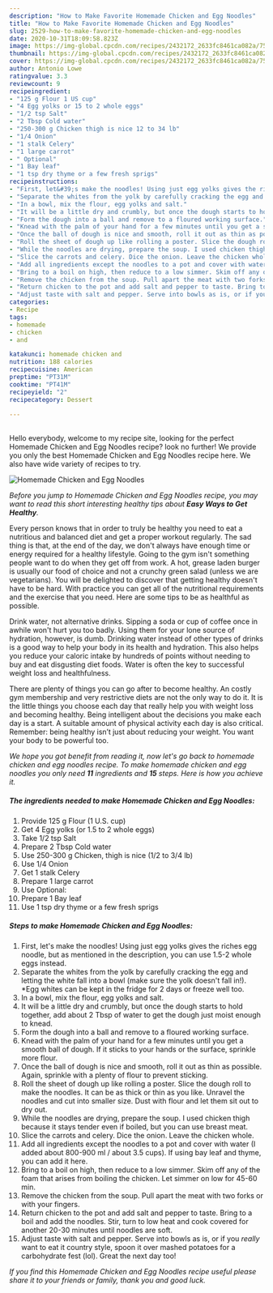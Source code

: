 ```yaml
---
description: "How to Make Favorite Homemade Chicken and Egg Noodles"
title: "How to Make Favorite Homemade Chicken and Egg Noodles"
slug: 2529-how-to-make-favorite-homemade-chicken-and-egg-noodles
date: 2020-10-31T18:09:58.823Z
image: https://img-global.cpcdn.com/recipes/2432172_2633fc8461ca082a/751x532cq70/homemade-chicken-and-egg-noodles-recipe-main-photo.jpg
thumbnail: https://img-global.cpcdn.com/recipes/2432172_2633fc8461ca082a/751x532cq70/homemade-chicken-and-egg-noodles-recipe-main-photo.jpg
cover: https://img-global.cpcdn.com/recipes/2432172_2633fc8461ca082a/751x532cq70/homemade-chicken-and-egg-noodles-recipe-main-photo.jpg
author: Antonio Lowe
ratingvalue: 3.3
reviewcount: 9
recipeingredient:
- "125 g Flour 1 US cup"
- "4 Egg yolks or 15 to 2 whole eggs"
- "1/2 tsp Salt"
- "2 Tbsp Cold water"
- "250-300 g Chicken thigh is nice 12 to 34 lb"
- "1/4 Onion"
- "1 stalk Celery"
- "1 large carrot"
- " Optional"
- "1 Bay leaf"
- "1 tsp dry thyme or a few fresh sprigs"
recipeinstructions:
- "First, let&#39;s make the noodles! Using just egg yolks gives the riches egg noodle, but as mentioned in the description, you can use 1.5-2 whole eggs instead."
- "Separate the whites from the yolk by carefully cracking the egg and letting the white fall into a bowl (make sure the yolk doesn&#39;t fall in!). *Egg whites can be kept in the fridge for 2 days or freeze well too."
- "In a bowl, mix the flour, egg yolks and salt."
- "It will be a little dry and crumbly, but once the dough starts to hold together, add about 2 Tbsp of water to get the dough just moist enough to knead."
- "Form the dough into a ball and remove to a floured working surface."
- "Knead with the palm of your hand for a few minutes until you get a smooth ball of dough. If it sticks to your hands or the surface, sprinkle more flour."
- "Once the ball of dough is nice and smooth, roll it out as thin as possible. Again, sprinkle with a plenty of flour to prevent sticking."
- "Roll the sheet of dough up like rolling a poster. Slice the dough roll to make the noodles. It can be as thick or thin as you like. Unravel the noodles and cut into smaller size. Dust with flour and let them sit out to dry out."
- "While the noodles are drying, prepare the soup. I used chicken thigh because it stays tender even if boiled, but you can use breast meat."
- "Slice the carrots and celery. Dice the onion. Leave the chicken whole."
- "Add all ingredients except the noodles to a pot and cover with water (I added about 800-900 ml / about 3.5 cups). If using bay leaf and thyme, you can add it here."
- "Bring to a boil on high, then reduce to a low simmer. Skim off any of the foam that arises from boiling the chicken. Let simmer on low for 45-60 min."
- "Remove the chicken from the soup. Pull apart the meat with two forks or with your fingers."
- "Return chicken to the pot and add salt and pepper to taste. Bring to a boil and add the noodles. Stir, turn to low heat and cook covered for another 20-30 minutes until noodles are soft."
- "Adjust taste with salt and pepper. Serve into bowls as is, or if you *really* want to eat it country style, spoon it over mashed potatoes for a carbohydrate fest (lol). Great the next day too!"
categories:
- Recipe
tags:
- homemade
- chicken
- and

katakunci: homemade chicken and 
nutrition: 188 calories
recipecuisine: American
preptime: "PT31M"
cooktime: "PT41M"
recipeyield: "2"
recipecategory: Dessert

---
```

<br>
Hello everybody, welcome to my recipe site, looking for the perfect Homemade Chicken and Egg Noodles recipe? look no further! We provide you only the best Homemade Chicken and Egg Noodles recipe here. We also have wide variety of recipes to try.
<br>


![Homemade Chicken and Egg Noodles](https://img-global.cpcdn.com/recipes/2432172_2633fc8461ca082a/751x532cq70/homemade-chicken-and-egg-noodles-recipe-main-photo.jpg)

<i>Before you jump to Homemade Chicken and Egg Noodles recipe, you may want to read this short interesting healthy tips about <strong>Easy Ways to Get Healthy</strong>.</i>

Every person knows that in order to truly be healthy you need to eat a nutritious and balanced diet and get a proper workout regularly. The sad thing is that, at the end of the day, we don't always have enough time or energy required for a healthy lifestyle. Going to the gym isn't something people want to do when they get off from work. A hot, grease laden burger is usually our food of choice and not a crunchy green salad (unless we are vegetarians). You will be delighted to discover that getting healthy doesn't have to be hard. With practice you can get all of the nutritional requirements and the exercise that you need. Here are some tips to be as healthful as possible.

Drink water, not alternative drinks. Sipping a soda or cup of coffee once in awhile won't hurt you too badly. Using them for your lone source of hydration, however, is dumb. Drinking water instead of other types of drinks is a good way to help your body in its health and hydration. This also helps you reduce your caloric intake by hundreds of points without needing to buy and eat disgusting diet foods. Water is often the key to successful weight loss and healthfulness.

There are plenty of things you can go after to become healthy. An costly gym membership and very restrictive diets are not the only way to do it. It is the little things you choose each day that really help you with weight loss and becoming healthy. Being intelligent about the decisions you make each day is a start. A suitable amount of physical activity each day is also critical. Remember: being healthy isn’t just about reducing your weight. You want your body to be powerful too. 


<i>We hope you got benefit from reading it, now let's go back to homemade chicken and egg noodles recipe. To make homemade chicken and egg noodles you only need <strong>11</strong> ingredients and <strong>15</strong> steps. Here is how you achieve it.
</i>

##### The ingredients needed to make Homemade Chicken and Egg Noodles:

1. Provide 125 g Flour (1 U.S. cup)
1. Get 4 Egg yolks (or 1.5 to 2 whole eggs)
1. Take 1/2 tsp Salt
1. Prepare 2 Tbsp Cold water
1. Use 250-300 g Chicken, thigh is nice (1/2 to 3/4 lb)
1. Use 1/4 Onion
1. Get 1 stalk Celery
1. Prepare 1 large carrot
1. Use  Optional:
1. Prepare 1 Bay leaf
1. Use 1 tsp dry thyme or a few fresh sprigs


##### Steps to make Homemade Chicken and Egg Noodles:

1. First, let&#39;s make the noodles! Using just egg yolks gives the riches egg noodle, but as mentioned in the description, you can use 1.5-2 whole eggs instead.
1. Separate the whites from the yolk by carefully cracking the egg and letting the white fall into a bowl (make sure the yolk doesn&#39;t fall in!). *Egg whites can be kept in the fridge for 2 days or freeze well too.
1. In a bowl, mix the flour, egg yolks and salt.
1. It will be a little dry and crumbly, but once the dough starts to hold together, add about 2 Tbsp of water to get the dough just moist enough to knead.
1. Form the dough into a ball and remove to a floured working surface.
1. Knead with the palm of your hand for a few minutes until you get a smooth ball of dough. If it sticks to your hands or the surface, sprinkle more flour.
1. Once the ball of dough is nice and smooth, roll it out as thin as possible. Again, sprinkle with a plenty of flour to prevent sticking.
1. Roll the sheet of dough up like rolling a poster. Slice the dough roll to make the noodles. It can be as thick or thin as you like. Unravel the noodles and cut into smaller size. Dust with flour and let them sit out to dry out.
1. While the noodles are drying, prepare the soup. I used chicken thigh because it stays tender even if boiled, but you can use breast meat.
1. Slice the carrots and celery. Dice the onion. Leave the chicken whole.
1. Add all ingredients except the noodles to a pot and cover with water (I added about 800-900 ml / about 3.5 cups). If using bay leaf and thyme, you can add it here.
1. Bring to a boil on high, then reduce to a low simmer. Skim off any of the foam that arises from boiling the chicken. Let simmer on low for 45-60 min.
1. Remove the chicken from the soup. Pull apart the meat with two forks or with your fingers.
1. Return chicken to the pot and add salt and pepper to taste. Bring to a boil and add the noodles. Stir, turn to low heat and cook covered for another 20-30 minutes until noodles are soft.
1. Adjust taste with salt and pepper. Serve into bowls as is, or if you *really* want to eat it country style, spoon it over mashed potatoes for a carbohydrate fest (lol). Great the next day too!


<i>If you find this Homemade Chicken and Egg Noodles recipe useful please share it to your friends or family, thank you and good luck.</i>
